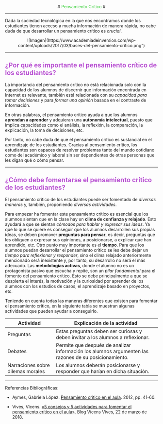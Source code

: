 <center>
# <span style="color:limegreen">Pensamiento Crítico</span> #
</center>  

----

Dada la sociedad tecnológica en la que nos encontramos donde los estudiantes tienen acceso a mucha información de manera rápida, no cabe duda de que desarrollar un pensamiento crítico es *crucial*.  
  

<center>
![Imagen](https://www.academiadeinversion.com/wp-content/uploads/2017/03/bases-del-pensamiento-critico.png")
</center>  

----

## <span style="color:mediumorchid">¿Por qué es importante el pensamiento crítico de los estudiantes?</span> ##
La importancia del pensamiento crítico no está relacionada solo con la capacidad de los alumnos de discernir que información encontrada en Internet es relevante, también está relacionada con su *capacidad para tomar decisiones* y para *formar una opinión* basada en el contraste de información.  

En otras palabras, el pensamiento crítico ayuda a que los alumnos **aprendan a aprender** y adquieran una **autonomía intelectual**, puesto que implica capacidades como el análisis, la reflexión, la comparación, la explicación, la toma de decisiones, etc.  

Por tanto, no cabe duda de que el pensamiento crítico es sustancial en el aprendizaje de los estudiantes. Gracias al pensamiento crítico, los estudiantes son capaces de resolver problemas tanto del mundo cotidiano como del académico y laboral sin ser dependientes de otras personas que les digan qué o cómo pensar.  

----

## <span style="color:mediumorchid">¿Cómo debe fomentarse el pensamiento crítico de los estudiantes?</span> ##
El pensamiento crítico de los estudiantes puede ser fomentado de *diversas maneras* y, también, proponiendo *diversas actividades*.  

Para empezar ha fomentar este pensamiento crítico es esencial que los alumnos sientan que en la clase hay un **clima de confianza y relajado**. Esto ayudará a que se sientan *cómodos para hablar y expresar sus ideas*. Ya que lo que se quiere es conseguir que los alumnos desarrollen sus propias ideas, se deben promover **preguntas para pensar**, es decir, preguntas que les obliguen a expresar sus opiniones, a posicionarse, a explicar que han aprendido, etc. Otro punto muy importante es el **tiempo**. Para que los alumnos puedan desarrollar el pensamiento crítico se les debe dejar un *tiempo para reflexionar y responder*, sino el clima relajado anteriormente mencionado será inexistente y, por tanto, su desarrollo no será el más adecuado. Las **metodologías activas**, donde el alumno no es un protagonista pasivo que escucha y repite, son un *pilar fundamental* para el fomento del pensamiento crítico. Esto se debe principalmente a que se despierta el interés, la motivación y la curiosidad por aprender de los alumnos con los estudios de casos, el aprendizaje basado en proyectos, etc.

Teniendo en cuenta todas las maneras diferentes que existen para fomentar el pensamiento crítico, en la siguiente tabla se muestran algunas actividades que pueden ayudar a conseguirlo. 

| Actividad | Explicación de la actividad |
| ------------- |-------------| 
| Preguntas | Estas preguntas deben ser curiosas y deben invitar a los alumnos a reflexionar.|
| Debates | Permite que después de analizar información los alumnos argumenten las razones de su posicionamiento.|   
| Narraciones sobre dilemas morales| Los alumnos deberán posicionarse y responder que harían en dicha situación.| 

----
  
  

Referencias Bibliográficas:

- Aymes, Gabriela López. [Pensamiento crítico en el aula](https://www.educacion.to.uclm.es/pdf/revistaDI/3_22_2012.pdf). 2012, pp. 41-60.

- Vives, Vicens. [«5 consejos y 5 actividades para fomentar el pensamiento crítico en el aula»](https://blog.vicensvives.com/5-consejos-y-5-actividades-para-fomentar-el-pensamiento-critico-en-el-aula/). Blog Vicens Vives, 22 de marzo de 2018.
